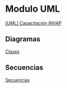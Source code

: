 # Modulo UML

[[UML] Capacitación INVAP][Presentacion]

## Diagramas

[Clases][clases]

## Secuencias

[Secuencias][secuencias]

[Presentacion]: https://docs.google.com/presentation/d/1nkawKzySthLmkAl0huwdfCMsF1NFS2WVCglG1G4kzjg/edit?usp=sharing]
[clases]: diagramas/clases/
[secuencias]: diagramas/secuencias/
